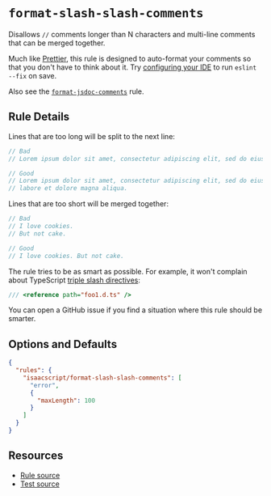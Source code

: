 # `format-slash-slash-comments`

Disallows `//` comments longer than N characters and multi-line comments that can be merged together.

Much like [Prettier](https://prettier.io/), this rule is designed to auto-format your comments so that you don't have to think about it. Try [configuring your IDE](../../README.md#automatic-fixing) to run `eslint --fix` on save.

Also see the [`format-jsdoc-comments`](format-jsdoc-comments.md) rule.

## Rule Details

<!-- cspell:ignore amet consectetur adipiscing elit eiusmod tempor incididunt labore dolore aliqua -->

Lines that are too long will be split to the next line:

```ts
// Bad
// Lorem ipsum dolor sit amet, consectetur adipiscing elit, sed do eiusmod tempor incididunt ut labore et dolore magna aliqua.

// Good
// Lorem ipsum dolor sit amet, consectetur adipiscing elit, sed do eiusmod tempor incididunt ut
// labore et dolore magna aliqua.
```

Lines that are too short will be merged together:

```ts
// Bad
// I love cookies.
// But not cake.

// Good
// I love cookies. But not cake.
```

The rule tries to be as smart as possible. For example, it won't complain about TypeScript [triple slash directives](https://www.typescriptlang.org/docs/handbook/triple-slash-directives.html):

```ts
/// <reference path="foo1.d.ts" />
```

You can open a GitHub issue if you find a situation where this rule should be smarter.

## Options and Defaults

```json
{
  "rules": {
    "isaacscript/format-slash-slash-comments": [
      "error",
      {
        "maxLength": 100
      }
    ]
  }
}
```

## Resources

- [Rule source](../../src/rules/format-slash-slash-comments.ts)
- [Test source](../../tests/rules/format-slash-slash-comments.test.ts)
